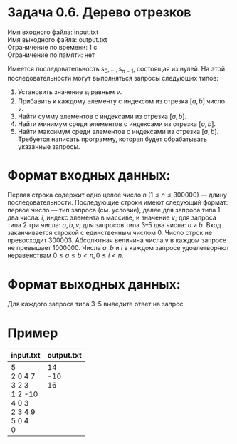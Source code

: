 # Задача 0.6. Дерево отрезков
Имя входного файла: input.txt  
Имя выходного файла: output.txt  
Ограничение по времени: 1 с  
Ограничение по памяти: нет  

Имеется последовательность $s_0, \dots, s_{n − 1}$, состоящая из нулей. На этой последовательности могут выполняться запросы следующих типов:
1. Установить значение $s_i$ равным $v$.
2. Прибавить к каждому элементу с индексом из отрезка $[a, b]$ число $v$.
3. Найти сумму элементов с индексами из отрезка $[a, b]$.
4. Найти минимум среди элементов с индексами из отрезка $[a, b]$.
5. Найти максимум среди элементов с индексами из отрезка $[a, b]$.
Требуется написать программу, которая будет обрабатывать указанные запросы.

# Формат входных данных:
Первая строка содержит одно целое число $n$ $(1 \le n \le 300 000)$ — длину последовательности. Последующие строки имеют следующий формат: первое число — тип запроса (см. условие), далее для запроса типа $1$ два числа: $i$, индекс элемента в массиве, и значение $v$; для запроса типа $2$ три числа: $a, b, v$; для запросов типа $3–5$ два числа: $a$ и $b$. Вход заканчивается строкой с единственным числом $0$. Число строк не превосходит $300 003$. Абсолютная величина числа v в каждом запросе не превышает $1 000 000$. Числа $a$, $b$ и $i$ в каждом запросе удовлетворяют неравенствам $0 \le a \le b < n, 0 ≤ i < n$.

# Формат выходных данных:
Для каждого запроса типа $3–5$ выведите ответ на запрос.

# Пример
<table>
    <thead>
        <tr>
            <th align="center">input.txt</th>
            <th align="center">output.txt</th>
        </tr>
    </thead>
    <tbody>
        <tr>
            <td>5<br>
                2 0 4 7<br>
                3 2 3<br>
                1 2 -10<br>
                4 0 3<br>
                2 3 4 9<br>
                5 0 4<br>
                0<br>
            </td>
            <td valign="top">14<br>
                             -10<br>
                             16<br>
            </td>
        </tr>
    </tbody>
</table>